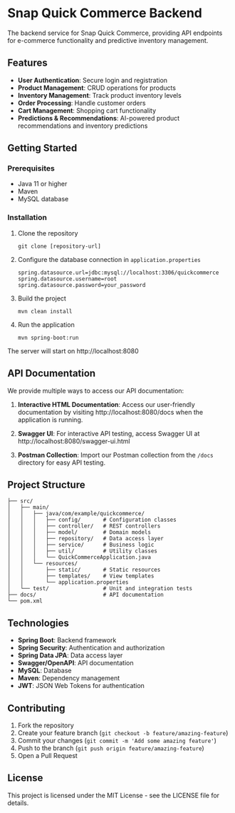# Snap Quick Commerce Backend

The backend service for Snap Quick Commerce, providing API endpoints for e-commerce functionality and predictive inventory management.

## Features

- **User Authentication**: Secure login and registration
- **Product Management**: CRUD operations for products
- **Inventory Management**: Track product inventory levels
- **Order Processing**: Handle customer orders
- **Cart Management**: Shopping cart functionality
- **Predictions & Recommendations**: AI-powered product recommendations and inventory predictions

## Getting Started

### Prerequisites

- Java 11 or higher
- Maven
- MySQL database

### Installation

1. Clone the repository

   ```
   git clone [repository-url]
   ```

2. Configure the database connection in `application.properties`

   ```
   spring.datasource.url=jdbc:mysql://localhost:3306/quickcommerce
   spring.datasource.username=root
   spring.datasource.password=your_password
   ```

3. Build the project

   ```
   mvn clean install
   ```

4. Run the application
   ```
   mvn spring-boot:run
   ```

The server will start on http://localhost:8080

## API Documentation

We provide multiple ways to access our API documentation:

1. **Interactive HTML Documentation**: Access our user-friendly documentation by visiting http://localhost:8080/docs when the application is running.

2. **Swagger UI**: For interactive API testing, access Swagger UI at http://localhost:8080/swagger-ui.html

3. **Postman Collection**: Import our Postman collection from the `/docs` directory for easy API testing.

## Project Structure

```
├── src/
│   ├── main/
│   │   ├── java/com/example/quickcommerce/
│   │   │   ├── config/       # Configuration classes
│   │   │   ├── controller/   # REST controllers
│   │   │   ├── model/        # Domain models
│   │   │   ├── repository/   # Data access layer
│   │   │   ├── service/      # Business logic
│   │   │   ├── util/         # Utility classes
│   │   │   └── QuickCommerceApplication.java
│   │   └── resources/
│   │       ├── static/       # Static resources
│   │       ├── templates/    # View templates
│   │       └── application.properties
│   └── test/                 # Unit and integration tests
├── docs/                     # API documentation
└── pom.xml
```

## Technologies

- **Spring Boot**: Backend framework
- **Spring Security**: Authentication and authorization
- **Spring Data JPA**: Data access layer
- **Swagger/OpenAPI**: API documentation
- **MySQL**: Database
- **Maven**: Dependency management
- **JWT**: JSON Web Tokens for authentication

## Contributing

1. Fork the repository
2. Create your feature branch (`git checkout -b feature/amazing-feature`)
3. Commit your changes (`git commit -m 'Add some amazing feature'`)
4. Push to the branch (`git push origin feature/amazing-feature`)
5. Open a Pull Request

## License

This project is licensed under the MIT License - see the LICENSE file for details.
